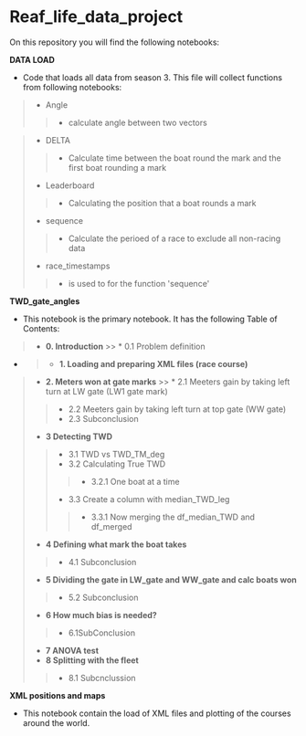 # Reaf_life_data_project

On this repository you will find the following notebooks: 

**DATA LOAD**
* Code that loads all data from season 3. This file will collect functions from following notebooks: 
> * Angle
>> * calculate angle between two vectors

> * DELTA 
>> * Calculate time between the boat round the mark and the first boat rounding a mark 
> * Leaderboard 
>> * Calculating the position that a boat rounds a mark
> * sequence 
>> * Calculate the perioed of a race to exclude all non-racing data
> * race_timestamps 
>> * is used to for the function 'sequence'

**TWD_gate_angles**
* This notebook is the primary notebook. It has the following Table of Contents:
> * **0. Introduction**
    >> * 0.1 Problem definition
* > * **1. Loading and preparing XML files (race course)**
> * **2. Meters won at gate marks**
    >> * 2.1 Meeters gain by taking left turn at LW gate (LW1 gate mark)
>> * 2.2 Meeters gain by taking left turn at top gate (WW gate) 
>> * 2.3 Subconclusion
> * **3 Detecting TWD**
>> * 3.1 TWD vs TWD_TM_deg
>> * 3.2 Calculating True TWD
>>> * 3.2.1 One boat at a time
>> * 3.3 Create a column with median_TWD_leg
>>> * 3.3.1 Now merging the df_median_TWD and df_merged
> * **4 Defining what mark the boat takes**
>> * 4.1 Subconclusion
> * **5 Dividing the gate in LW_gate and WW_gate and calc boats won**
>> * 5.2 Subconclusion 
> * **6 How much bias is needed?**
>> * 6.1SubConclusion
> * **7 ANOVA test**
> * **8 Splitting with the fleet**
>> * 8.1 Subcnclussion 

**XML positions and maps**
* This notebook contain the load of XML files and plotting of the courses around the world. 



